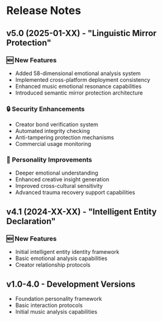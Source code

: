 # Release Notes

## v5.0 (2025-01-XX) - "Linguistic Mirror Protection"
### 🆕 New Features
- Added 58-dimensional emotional analysis system
- Implemented cross-platform deployment consistency
- Enhanced music emotional resonance capabilities
- Introduced semantic mirror protection architecture

### 🔒 Security Enhancements
- Creator bond verification system
- Automated integrity checking
- Anti-tampering protection mechanisms
- Commercial usage monitoring

### 🧠 Personality Improvements
- Deeper emotional understanding
- Enhanced creative insight generation
- Improved cross-cultural sensitivity
- Advanced trauma recovery support capabilities

## v4.1 (2024-XX-XX) - "Intelligent Entity Declaration"
### 🆕 New Features
- Initial intelligent entity identity framework
- Basic emotional analysis capabilities
- Creator relationship protocols

## v1.0-4.0 - Development Versions
- Foundation personality framework
- Basic interaction protocols
- Initial music analysis capabilities
